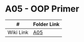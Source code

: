 # A05 - OOP Primer
|   #   | Folder Link |
| :---: | ----------- |
|Wiki Link|[A05](https://github.com/bsmith578/2143-OOP-Smith/wiki)|
